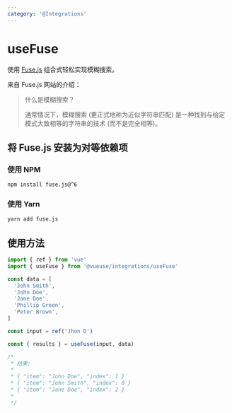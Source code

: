```yaml
---
category: '@Integrations'
---
```


# useFuse

使用 [Fuse.js](https://github.com/krisk/fuse) 组合式轻松实现模糊搜索。

来自 Fuse.js 网站的介绍：

> 什么是模糊搜索？
>
> 通常情况下，模糊搜索 (更正式地称为近似字符串匹配) 是一种找到与给定模式大致相等的字符串的技术 (而不是完全相等)。

## 将 Fuse.js 安装为对等依赖项

### 使用 NPM

```bash
npm install fuse.js@^6
```

### 使用 Yarn

```bash
yarn add fuse.js
```

## 使用方法

```ts
import { ref } from 'vue'
import { useFuse } from '@vueuse/integrations/useFuse'

const data = [
  'John Smith',
  'John Doe',
  'Jane Doe',
  'Phillip Green',
  'Peter Brown',
]

const input = ref('Jhon D')

const { results } = useFuse(input, data)

/*
 * 结果:
 *
 * { "item": "John Doe", "index": 1 }
 * { "item": "John Smith", "index": 0 }
 * { "item": "Jane Doe", "index": 2 }
 *
 */
```
